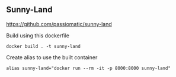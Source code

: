 Sunny-Land
---
https://github.com/passiomatic/sunny-land

Build using this dockerfile

`docker build . -t sunny-land`

Create alias to use the built container

`alias sunny-land="docker run --rm -it -p 8000:8000 sunny-land"`
